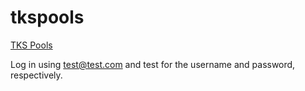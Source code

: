 tkspools
========

[TKS Pools](http://steezeburger.github.io/tkspools)

Log in using test@test.com and test for the username and password, respectively.
